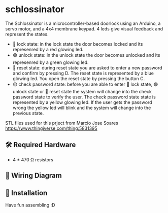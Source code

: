 # schlossinator

The Schlossinator is a microcontroller-based doorlock using an Arduino, a servo motor, and a 4x4 membrane keypad.
4 leds give visual feedback and represent the states.

* 🔴 lock state:  in the lock state the door becomes locked and its represenred by a red glowing led.
* 🟢 unlock state:  in the unlock state the door becomes unlocked and its represenred by a green glowing led.
* 🔵 reset state: during reset state you are asked to enter a new password and confirm by pressing D. The reset state is represented by a blue glowing led. You open the reset state by pressing the button C.
* 🟡 check password state: before you are able to enter 🔴 lock state, 🟢 unlock state or 🔵 reset state the system will change into the check password state to verify the user. The  check password state state is represented by a yellow glowing led. If the user gets the password wrong the yellow led will blink and the system will change into the previous state.

STL files used for this prject from Marcio Jose Soares https://www.thingiverse.com/thing:5831395

## 🛠️ Required Hardware

-  4 * 470 Ω resistors 

## 🔌 Wiring Diagram

## 🚀 Installation

Have fun assembling :D
